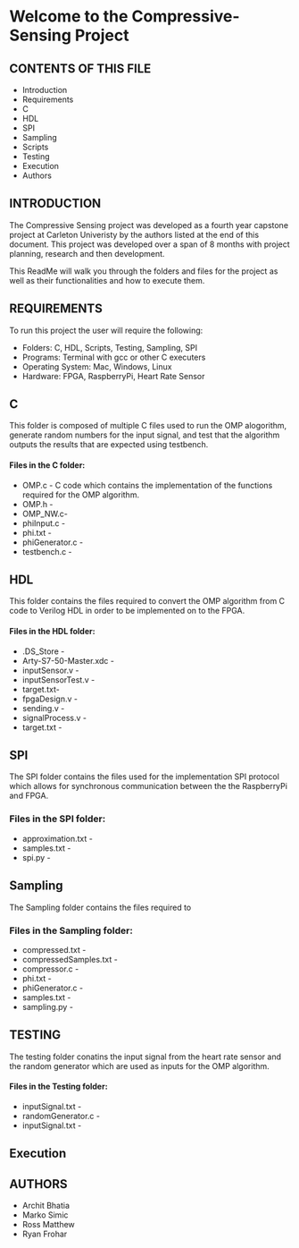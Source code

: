 # Welcome to the Compressive-Sensing Project
## CONTENTS OF THIS FILE
* Introduction
* Requirements
* C
* HDL
* SPI
* Sampling
* Scripts
* Testing
* Execution
* Authors 

## INTRODUCTION
The Compressive Sensing project was developed as a fourth year capstone project at Carleton Univeristy by the authors listed at the end of this document. This project was developed over a span of 8 months with project planning, research and then development.

This ReadMe will walk you through the folders and files for the project as well as their functionalities and how to execute them.

## REQUIREMENTS
To run this project the user will require the following:
* Folders: C, HDL, Scripts, Testing, Sampling, SPI
* Programs: Terminal with gcc or other C executers
* Operating System: Mac, Windows, Linux
* Hardware: FPGA, RaspberryPi, Heart Rate Sensor  

## C
This folder is composed of multiple C files used to run the OMP alogorithm, generate random numbers for the input signal, and test that the algorithm outputs the results that are expected using testbench.

#### Files in the C folder:
* OMP.c - C code which contains the implementation of the functions required for the OMP algorithm. 
* OMP.h -
* OMP_NW.c-
* phiInput.c -
* phi.txt -
* phiGenerator.c -
* testbench.c -

## HDL
This folder contains the files required to convert the OMP algorithm from C code to Verilog HDL in order to be implemented on to the FPGA.

#### Files in the HDL folder:
* .DS_Store -
* Arty-S7-50-Master.xdc -
* inputSensor.v -
* inputSensorTest.v -
* target.txt-
* fpgaDesign.v -
* sending.v -
* signalProcess.v -
* target.txt -

## SPI
The SPI folder contains the files used for the implementation SPI protocol which allows for synchronous communication between the the RaspberryPi and FPGA.  

### Files in the SPI folder:
* approximation.txt -
* samples.txt - 
* spi.py - 

## Sampling
The Sampling folder contains the files required to

### Files in the Sampling folder:
* compressed.txt - 
* compressedSamples.txt - 
* compressor.c - 
* phi.txt - 
* phiGenerator.c - 
* samples.txt - 
* sampling.py - 

## TESTING
The testing folder conatins the input signal from the heart rate sensor and the random generator which are used as inputs for the OMP algorithm.

#### Files in the Testing folder:
* inputSignal.txt -
* randomGenerator.c -
* inputSignal.txt - 

## Execution


## AUTHORS
* Archit Bhatia
* Marko Simic
* Ross Matthew
* Ryan Frohar
